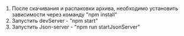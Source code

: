 1. После скачивания и распаковки архива, необходимо установить зависимости через команду "npm install"
2. Запустить devServer - "npm start"
3. Запустить Json-server - "npm run startJsonServer"